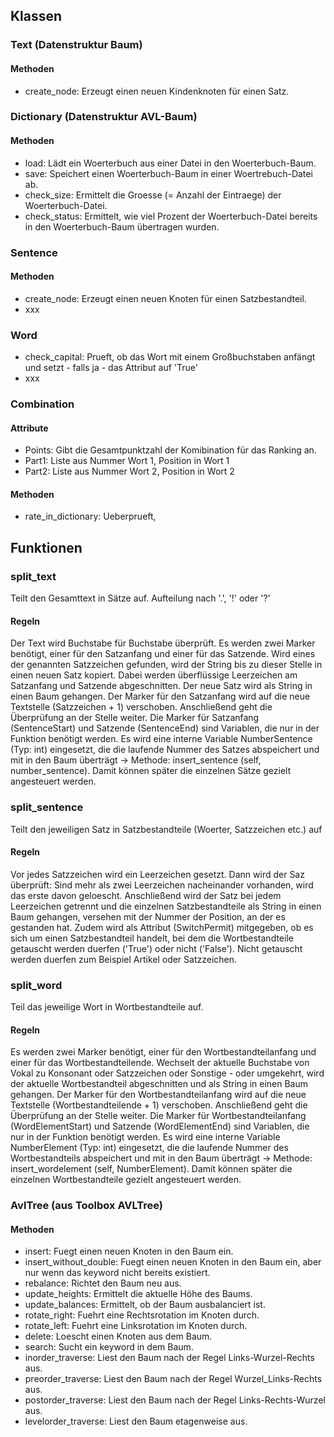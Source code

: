## Klassen

### Text (Datenstruktur Baum)

#### Methoden
- create_node: Erzeugt einen neuen Kindenknoten für einen Satz.

### Dictionary (Datenstruktur AVL-Baum)

#### Methoden
- load: Lädt ein Woerterbuch aus einer Datei in den Woerterbuch-Baum.
- save: Speichert einen Woerterbuch-Baum in einer Woertrebuch-Datei ab.
- check_size: Ermittelt die Groesse (= Anzahl der Eintraege) der Woerterbuch-Datei.
- check_status: Ermittelt, wie viel Prozent der Woerterbuch-Datei bereits in den Woerterbuch-Baum übertragen wurden.

### Sentence

#### Methoden
- create_node: Erzeugt einen neuen Knoten für einen Satzbestandteil.
- xxx

### Word
- check_capital: Prueft, ob das Wort mit einem Großbuchstaben anfängt und setzt - falls ja - das Attribut auf 'True'
- xxx

### Combination

#### Attribute
- Points: Gibt die Gesamtpunktzahl der Komibination für das Ranking an.
- Part1: Liste aus Nummer Wort 1, Position in Wort 1
- Part2: Liste aus Nummer Wort 2, Position in Wort 2

#### Methoden
- rate_in_dictionary: Ueberprueft, 

## Funktionen

### split_text
Teilt den Gesamttext in Sätze auf. Aufteilung nach '.', '!' oder '?'
#### Regeln
Der Text wird Buchstabe für Buchstabe überprüft.
Es werden zwei Marker benötigt, einer für den Satzanfang und einer für das Satzende.
Wird eines der genannten Satzzeichen gefunden, wird der String bis zu dieser Stelle in einen neuen Satz kopiert. Dabei werden überflüssige Leerzeichen am Satzanfang und Satzende abgeschnitten. Der neue Satz wird als String in einen Baum gehangen. Der Marker für den Satzanfang wird auf die neue Textstelle (Satzzeichen + 1) verschoben. Anschließend geht die Überprüfung an der Stelle weiter.
Die Marker für Satzanfang (SentenceStart) und Satzende (SentenceEnd) sind Variablen, die nur in der Funktion benötigt werden.
Es wird eine interne Variable NumberSentence (Typ: int) eingesetzt, die die laufende Nummer des Satzes abspeichert und mit in den Baum überträgt -> Methode: insert_sentence (self, number_sentence). Damit können später die einzelnen Sätze gezielt angesteuert werden.

### split_sentence
Teilt den jeweiligen Satz in Satzbestandteile (Woerter, Satzzeichen etc.) auf
#### Regeln
Vor jedes Satzzeichen wird ein Leerzeichen gesetzt. Dann wird der Saz überprüft: Sind mehr als zwei Leerzeichen nacheinander vorhanden, wird das erste davon geloescht. Anschließend wird der Satz bei jedem Leerzeichen getrennt und die einzelnen Satzbestandteile als String in einen Baum gehangen, versehen mit der Nummer der Position, an der es gestanden hat. Zudem wird als Attribut (SwitchPermit) mitgegeben, ob es sich um einen Satzbestandteil handelt, bei dem die Wortbestandteile getauscht werden duerfen ('True') oder nicht ('False'). Nicht getauscht werden duerfen zum Beispiel Artikel oder Satzzeichen.

### split_word
Teil das jeweilige Wort in Wortbestandteile auf.
#### Regeln
Es werden zwei Marker benötigt, einer für den Wortbestandteilanfang und einer für das Wortbestandteilende.
Wechselt der aktuelle Buchstabe von Vokal zu Konsonant oder Satzzeichen oder Sonstige - oder umgekehrt, wird der aktuelle Wortbestandteil abgeschnitten und als String in einen Baum gehangen. Der Marker für den Wortbestandteilanfang wird auf die neue Textstelle (Wortbestandteilende + 1) verschoben. Anschließend geht die Überprüfung an der Stelle weiter.
Die Marker für Wortbestandteilanfang (WordElementStart) und Satzende (WordElementEnd) sind Variablen, die nur in der Funktion benötigt werden. Es wird eine interne Variable NumberElement (Typ: int) eingesetzt, die die laufende Nummer des Wortbestandteils abspeichert und mit in den Baum überträgt -> Methode: insert_wordelement (self, NumberElement). Damit können später die einzelnen Wortbestandteile gezielt angesteuert werden.


### AvlTree (aus Toolbox AVLTree)

#### Methoden
- insert: Fuegt einen neuen Knoten in den Baum ein.
- insert_without_double: Fuegt einen neuen Knoten in den Baum ein, aber nur wenn das keyword nicht bereits existiert.
- rebalance: Richtet den Baum neu aus.
- update_heights: Ermittelt die aktuelle Höhe des Baums.
- update_balances: Ermittelt, ob der Baum ausbalanciert ist.
- rotate_right: Fuehrt eine Rechtsrotation im Knoten durch.
- rotate_left: Fuehrt eine Linksrotation im Knoten durch.
- delete: Loescht einen Knoten aus dem Baum.
- search: Sucht ein keyword in dem Baum.
- inorder_traverse: Liest den Baum nach der Regel Links-Wurzel-Rechts aus.
- preorder_traverse: Liest den Baum nach der Regel Wurzel_Links-Rechts aus.
- postorder_traverse: Liest den Baum nach der Regel Links-Rechts-Wurzel aus.
- levelorder_traverse: Liest den Baum etagenweise aus.

